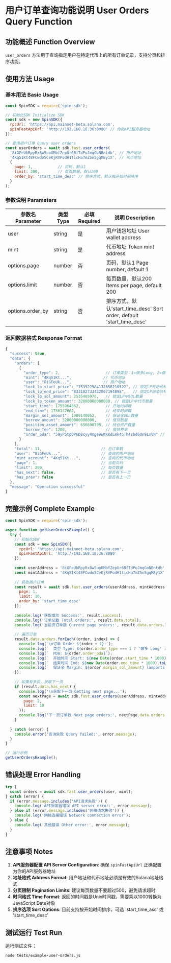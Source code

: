 # 用户订单查询功能说明 User Orders Query Function

## 功能概述 Function Overview

`user_orders` 方法用于查询指定用户在特定代币上的所有订单记录，支持分页和排序功能。

## 使用方法 Usage

### 基本用法 Basic Usage

```javascript
const SpinSDK = require('spin-sdk');

// 初始化SDK Initialize SDK
const sdk = new SpinSDK({
  rpcUrl: 'https://api.mainnet-beta.solana.com',
  spinFastApiUrl: 'http://192.168.18.36:8080' // 你的API服务器地址
});

// 查询用户订单 Query user orders
const userOrders = await sdk.fast.user_orders(
  '8iGFeUkRpyRx8w5uoUMbfZepUr6BfTdPuJmqGoNBntdb', // 用户地址
  '4Kq51Kt48FCwdo5CeKjRVPodH1ticHa7mZ5n5gqMEy1X', // 代币地址
  {
    page: 1,           // 页码，默认1
    limit: 200,        // 每页数量，默认200
    order_by: 'start_time_desc' // 排序方式，默认按开始时间降序
  }
);
```

### 参数说明 Parameters

| 参数名 Parameter | 类型 Type | 必填 Required | 说明 Description |
|-----------------|-----------|---------------|------------------|
| user | string | 是 | 用户钱包地址 User wallet address |
| mint | string | 是 | 代币地址 Token mint address |
| options.page | number | 否 | 页码，默认1 Page number, default 1 |
| options.limit | number | 否 | 每页数量，默认200 Items per page, default 200 |
| options.order_by | string | 否 | 排序方式，默认'start_time_desc' Sort order, default 'start_time_desc' |

### 返回数据格式 Response Format

```javascript
{
  "success": true,
  "data": {
    "orders": [
      {
        "order_type": 2,                    // 订单类型：1=做多Long, 2=做空Short
        "mint": "4Kq51Kt...",              // 代币地址
        "user": "8iGFeUk...",              // 用户地址
        "lock_lp_start_price": "753522984132656210522", // 锁定LP开始价格
        "lock_lp_end_price": "833102733432007194898",   // 锁定LP结束价格
        "lock_lp_sol_amount": 2535405978,   // 锁定LP中SOL数量
        "lock_lp_token_amount": 32000000000000, // 锁定LP中代币数量
        "start_time": 1755964862,           // 开始时间戳
        "end_time": 1756137662,             // 结束时间戳
        "margin_sol_amount": 1909140052,    // 保证金SOL数量
        "borrow_amount": 32000000000000,    // 借贷数量
        "position_asset_amount": 656690798, // 持仓资产数量
        "borrow_fee": 1200,                 // 借贷费率
        "order_pda": "59yP5tpDP6DBcyy4mge9wKKKdLmk45Th4sbd6Un9LxVN" // 订单PDA地址
      }
    ],
    "total": 11,                          // 总订单数
    "user": "8iGFeUk...",                 // 查询的用户地址
    "mint_account": "4Kq51Kt...",         // 查询的代币地址
    "page": 1,                            // 当前页码
    "limit": 200,                         // 每页数量
    "has_next": false,                    // 是否有下一页
    "has_prev": false                     // 是否有上一页
  },
  "message": "Operation successful"
}
```

## 完整示例 Complete Example

```javascript
const SpinSDK = require('spin-sdk');

async function getUserOrdersExample() {
  try {
    // 初始化SDK
    const sdk = new SpinSDK({
      rpcUrl: 'https://api.mainnet-beta.solana.com',
      spinFastApiUrl: 'http://192.168.18.36:8080'
    });
    
    const userAddress = '8iGFeUkRpyRx8w5uoUMbfZepUr6BfTdPuJmqGoNBntdb';
    const mintAddress = '4Kq51Kt48FCwdo5CeKjRVPodH1ticHa7mZ5n5gqMEy1X';
    
    // 获取用户订单
    const result = await sdk.fast.user_orders(userAddress, mintAddress, {
      page: 1,
      limit: 10,
      order_by: 'start_time_desc'
    });
    
    console.log('获取成功 Success:', result.success);
    console.log('订单总数 Total orders:', result.data.total);
    console.log('当前页订单数 Current page orders:', result.data.orders.length);
    
    // 遍历订单
    result.data.orders.forEach((order, index) => {
      console.log(`\n订单 Order ${index + 1}:`);
      console.log(`  类型 Type: ${order.order_type === 1 ? '做多 Long' : '做空 Short'}`);
      console.log(`  PDA: ${order.order_pda}`);
      console.log(`  开始时间 Start: ${new Date(order.start_time * 1000).toLocaleString()}`);
      console.log(`  结束时间 End: ${new Date(order.end_time * 1000).toLocaleString()}`);
      console.log(`  保证金 Margin: ${order.margin_sol_amount} lamports`);
    });
    
    // 如果有多页，获取下一页
    if (result.data.has_next) {
      console.log('\n获取下一页 Getting next page...');
      const nextPage = await sdk.fast.user_orders(userAddress, mintAddress, {
        page: 2,
        limit: 10
      });
      console.log('下一页订单数 Next page orders:', nextPage.data.orders.length);
    }
    
  } catch (error) {
    console.error('查询失败 Query failed:', error.message);
  }
}

// 运行示例
getUserOrdersExample();
```

## 错误处理 Error Handling

```javascript
try {
  const orders = await sdk.fast.user_orders(user, mint);
} catch (error) {
  if (error.message.includes('API请求失败')) {
    console.log('API服务器错误 API server error:', error.message);
  } else if (error.message.includes('网络请求失败')) {
    console.log('网络连接错误 Network connection error');
  } else {
    console.log('其他错误 Other error:', error.message);
  }
}
```

## 注意事项 Notes

1. **API服务器配置 API Server Configuration**: 确保 `spinFastApiUrl` 正确配置为你的API服务器地址
2. **地址格式 Address Format**: 用户地址和代币地址必须是有效的Solana地址格式
3. **分页限制 Pagination Limits**: 建议每页数量不要超过500，避免请求超时
4. **时间格式 Time Format**: 返回的时间戳是Unix时间戳，需要乘以1000转换为JavaScript Date对象
5. **排序选项 Sort Options**: 目前支持按开始时间排序，可选 'start_time_asc' 或 'start_time_desc'

## 测试运行 Test Run

运行测试文件：
```bash
node tests/example-user-orders.js
```